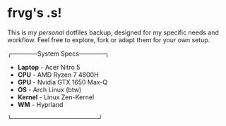 # frvg's .s!
This is my *personal* dotfiles backup, designed for my specific needs and workflow. Feel free to explore, fork or adapt them for your own setup.

╭──────System Specs──────╮

 - **Laptop**  - Acer Nitro 5
 - **CPU** - AMD Ryzen 7 4800H
 - **GPU** - Nvidia GTX 1650 Max-Q
 - **OS** - Arch Linux (btw)
 - **Kernel** - Linux Zen-Kernel
 - **WM** - Hyprland
 

╰────────────────────╯

